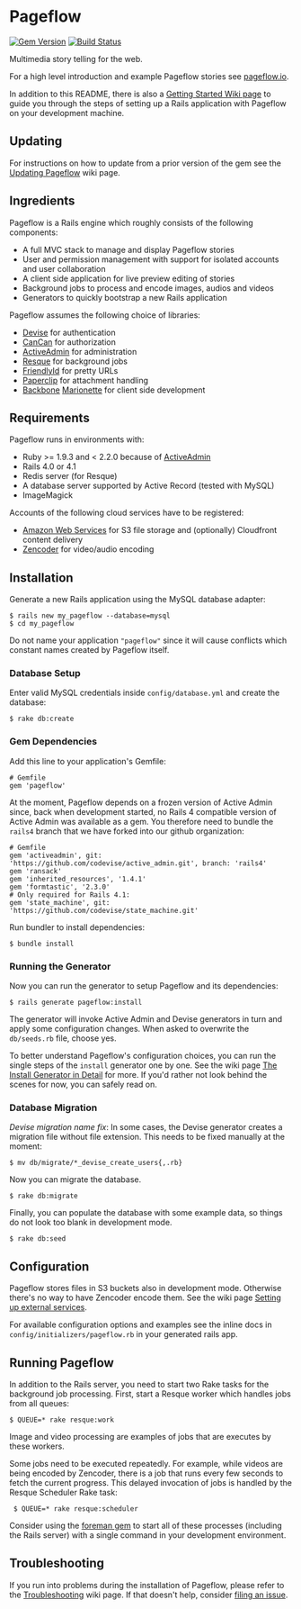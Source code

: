 # Pageflow

[![Gem Version](https://badge.fury.io/rb/pageflow.svg)](http://badge.fury.io/rb/pageflow)
[![Build Status](https://travis-ci.org/codevise/pageflow.svg?branch=master)](https://travis-ci.org/codevise/pageflow)

Multimedia story telling for the web.

For a high level introduction and example Pageflow stories see
[pageflow.io](http://pageflow.io).

In addition to this README, there is also a [Getting Started Wiki page](https://github.com/codevise/pageflow/wiki/Getting-Started)
to guide you through the steps of setting up a Rails application with Pageflow 
on your development machine.

## Updating

For instructions on how to update from a prior version of the gem see
the
[Updating Pageflow](https://github.com/codevise/pageflow/wiki/Updating-Pageflow)
wiki page.

## Ingredients

Pageflow is a Rails engine which roughly consists of the following
components:

* A full MVC stack to manage and display Pageflow stories
* User and permission management with support for isolated accounts
  and user collaboration
* A client side application for live preview editing of stories
* Background jobs to process and encode images, audios and videos
* Generators to quickly bootstrap a new Rails application

Pageflow assumes the following choice of libraries:

* [Devise](https://github.com/plataformatec/devise) for authentication
* [CanCan](https://github.com/ryanb/cancan) for authorization
* [ActiveAdmin](http://activeadmin.info/) for administration
* [Resque](https://github.com/resque/resque) for background jobs
* [FriendlyId](https://github.com/norman/friendly_id) for pretty URLs
* [Paperclip](https://github.com/thoughtbot/paperclip) for attachment handling
* [Backbone](http://backbonejs.org/) [Marionette](http://marionettejs.com/) for client side development


## Requirements

Pageflow runs in environments with:

* Ruby >= 1.9.3 and < 2.2.0 because of [ActiveAdmin](https://github.com/activeadmin/activeadmin/issues/3715)
* Rails 4.0 or 4.1
* Redis server (for Resque)
* A database server supported by Active Record (tested with MySQL)
* ImageMagick

Accounts of the following cloud services have to be registered:

* [Amazon Web Services](http://aws.amazon.com) for S3 file storage and
  (optionally) Cloudfront content delivery
* [Zencoder](http://zencoder.com) for video/audio encoding

## Installation

Generate a new Rails application using the MySQL database adapter:

    $ rails new my_pageflow --database=mysql
    $ cd my_pageflow
   
Do not name your application `"pageflow"` since it will cause conflicts 
which constant names created by Pageflow itself.

### Database Setup

Enter valid MySQL credentials inside `config/database.yml` and create 
the database:

    $ rake db:create

### Gem Dependencies

Add this line to your application's Gemfile:

    # Gemfile
    gem 'pageflow'

At the moment, Pageflow depends on a frozen version of Active Admin
since, back when development started, no Rails 4 compatible version of
Active Admin was available as a gem. You therefore need to bundle the
`rails4` branch that we have forked into our github organization:

    # Gemfile
    gem 'activeadmin', git: 'https://github.com/codevise/active_admin.git', branch: 'rails4'
    gem 'ransack'
    gem 'inherited_resources', '1.4.1'
    gem 'formtastic', '2.3.0'
    # Only required for Rails 4.1:
    gem 'state_machine', git: 'https://github.com/codevise/state_machine.git'

Run bundler to install dependencies:

    $ bundle install

### Running the Generator

Now you can run the generator to setup Pageflow and its dependencies:

    $ rails generate pageflow:install

The generator will invoke Active Admin and Devise generators in turn
and apply some configuration changes. When asked to overwrite the
`db/seeds.rb` file, choose yes.

To better understand Pageflow's configuration choices, you can run the
single steps of the `install` generator one by one. See the wiki page
[The Install Generator in Detail](https://github.com/codevise/pageflow/wiki/The-Install-Generator-in-Detail)
for more. If you'd rather not look behind the scenes for now, you can
safely read on.

### Database Migration

_Devise migration name fix_: In some cases, the Devise generator creates 
a migration file without file extension. This needs to be fixed manually
at the moment:

    $ mv db/migrate/*_devise_create_users{,.rb}

Now you can migrate the database.

    $ rake db:migrate

Finally, you can populate the database with some example data, so
things do not look too blank in development mode.

    $ rake db:seed

## Configuration

Pageflow stores files in S3 buckets also in development
mode. Otherwise there's no way to have Zencoder encode them. See the
wiki page [Setting up external services](https://github.com/codevise/pageflow/wiki/Setting-up-External-Services).

For available configuration options and examples see the inline docs
in `config/initializers/pageflow.rb` in your generated rails app.

## Running Pageflow

In addition to the Rails server, you need to start two Rake tasks for 
the background job processing. First, start a Resque worker which handles
jobs from all queues:

    $ QUEUE=* rake resque:work
    
Image and video processing are examples of jobs that are executes by these workers.

Some jobs need to be executed repeatedly. For example, while videos are being
encoded by Zencoder, there is a job that runs every few seconds to fetch the 
current progress. This delayed invocation of jobs is handled by the Resque
Scheduler Rake task:

     $ QUEUE=* rake resque:scheduler

Consider using the [foreman gem](https://github.com/ddollar/foreman) to start all of
these processes (including the Rails server) with a single command in your 
development environment.

## Troubleshooting

If you run into problems during the installation of Pageflow, please refer to the [Troubleshooting](https://github.com/codevise/pageflow/wiki/Troubleshooting) wiki 
page. If that doesn't help, consider [filing an issue](https://github.com/codevise/pageflow/issues?state=open).

